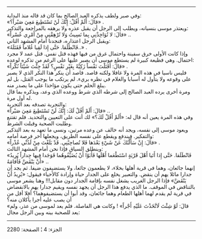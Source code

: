 ------------------------------------------------------------------------

وفي صبر ولطف يذكره العبد الصالح بما كان قد قاله منذ البداية:  
«قالَ: أَلَمْ أَقُلْ: إِنَّكَ لَنْ تَسْتَطِيعَ مَعِيَ صَبْراً؟» .  
ويعتذر موسى بنسيانه، ويطلب إلى الرجل أن يقبل عذره ولا يرهقه بالمراجعة
والتذكير:  
«قالَ: لا تُؤاخِذْنِي بِما نَسِيتُ وَلا تُرْهِقْنِي مِنْ أَمْرِي عُسْراً» ..  
ويقبل الرجل اعتذاره، فنجدنا أمام المشهد الثاني:  
«فَانْطَلَقا. حَتَّى إِذا لَقِيا غُلاماً فَقَتَلَهُ..» .  
وإذا كانت الأولى خرق سفينة واحتمال غرق من فيها فهذه قتل نفس. قتل عمد لا
مجرد احتمال. وهي فظيعة كبيرة لم يستطع موسى أن يصبر عليها على الرغم من
تذكره لوعده:  
«قالَ: أَقَتَلْتَ نَفْساً زَكِيَّةً بِغَيْرِ نَفْسٍ؟ لَقَدْ جِئْتَ شَيْئاً نُكْراً» .  
فليس ناسيا في هذه المرة ولا غافلا ولكنه قاصد. قاصد أن ينكر هذا النكر
الذي لا يصبر على وقوعه ولا يتأول له أسبابا والغلام في نظره بريء. لم
يرتكب ما يوجب القتل، بل لم يبلغ الحلم حتى يكون مؤاخذا على ما يصدر منه.  
ومرة أخرى يرده العبد الصالح إلى شرطه الذي شرط ووعده الذي وعد، ويذكره بما
قال له أول مرة.  
والتجربة تصدقه بعد التجربة:  
«قالَ: أَلَمْ أَقُلْ لَكَ: إِنَّكَ لَنْ تَسْتَطِيعَ مَعِيَ صَبْراً» ..  
وفي هذه المرة يعين أنه قال له: «أَلَمْ أَقُلْ لَكَ؟» لك أنت على التعيين
والتحديد. فلم تقتنع وطلبت الصحبة وقبلت الشرط.  
ويعود موسى إلى نفسه، ويجد أنه خالف عن وعده مرتين، ونسي ما تعهد به بعد
التذكير والتفكير. فيندفع ويقطع على نفسه الطريق، ويجعلها آخر فرصة
أمامه:  
«قالَ: إِنْ سَأَلْتُكَ عَنْ شَيْءٍ بَعْدَها فَلا تُصاحِبْنِي. قَدْ بَلَغْتَ مِنْ لَدُنِّي عُذْراً» .  
وينطلق السياق فإذا نحن أمام المشهد الثالث:  
«فَانْطَلَقا. حَتَّى إِذا أَتَيا أَهْلَ قَرْيَةٍ اسْتَطْعَما أَهْلَها فَأَبَوْا أَنْ يُضَيِّفُوهُما فَوَجَدا
فِيها جِداراً يُرِيدُ أَنْ يَنْقَضَّ فَأَقامَهُ» ..  
إنهما جائعان، وهما في قرية أهلها بخلاء، لا يطعمون جائعا، ولا يستضيفون
ضيفا. ثم يجد أن جدارا مائلا يهم أن ينقض. والتعبير يخلع على الجدار حياة
وإرادة كالأحياء فيقول: «يُرِيدُ أَنْ يَنْقَضَّ» فإذا الرجل الغريب يشغل نفسه بإقامة
الجدار دون مقابل!!! وهنا يشعر موسى بالتناقض في الموقف. ما الذي يدفع هذا
الرجل أن يجهد نفسه ويقيم جدارا يهم بالانقضاض في قرية لم يقدم لهما أهلها
الطعام وهما جائعان، وقد أبوا أن يستضيفوهما؟ أفلا أقل من أن يصب عليه أجرا
يأكلان منه؟  
«قالَ: لَوْ شِئْتَ لَاتَّخَذْتَ عَلَيْهِ أَجْراً» ! وكانت هي الفاصلة. فلم يعد لموسى من عذر،
ولم يعد للصحبة بينه وبين الرجل مجال:

------------------------------------------------------------------------

الجزء: 4 ¦ الصفحة: 2280

